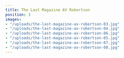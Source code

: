 ```yaml
---
title: The Last Magazine AV Robertson
position: 3
images:
- "/uploads/the-last-magazine-av-robertson-03.jpg"
- "/uploads/the-last-magazine-av-robertson-04.jpg"
- "/uploads/the-last-magazine-av-robertson-06.jpg"
- "/uploads/the-last-magazine-av-robertson-05.jpg"
- "/uploads/the-last-magazine-av-robertson-07.jpg"
- "/uploads/the-last-magazine-av-robertson-08.jpg"
---
```


